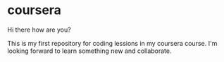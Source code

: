 # coursera

Hi there how are you?

This is my first repository for coding lessions in my  coursera course. I'm looking forward to learn something new and collaborate.

